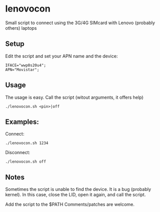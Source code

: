 # lenovocon
Small script to connect using the 3G/4G SIMcard with Lenovo (probably others) laptops

## Setup

Edit the script and set your APN name and the device:

```
IFACE="wwp0s20u4";
APN="Movistar";
```

## Usage

The usage is easy. Call the script (witout arguments, it offers help)

```
./lenovocon.sh <pin>|off
```

## Examples:

Connect:
```
./lenovocon.sh 1234
```

Disconnect:
```
./lenovocon.sh off
```

## Notes

Sometimes the script is unable to find the device. It is a bug (probably kernel).
In this case, close the LID, open it again, and call the script.


Add the script to the $PATH
Comments/patches are welcome.
